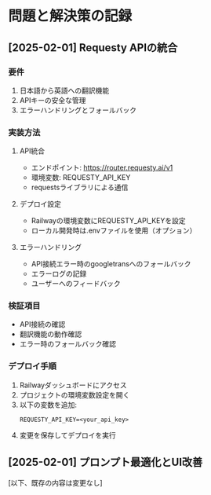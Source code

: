 # 問題と解決策の記録

## [2025-02-01] Requesty APIの統合

### 要件
1. 日本語から英語への翻訳機能
2. APIキーの安全な管理
3. エラーハンドリングとフォールバック

### 実装方法
1. API統合
   - エンドポイント: https://router.requesty.ai/v1
   - 環境変数: REQUESTY_API_KEY
   - requestsライブラリによる通信

2. デプロイ設定
   - Railwayの環境変数にREQUESTY_API_KEYを設定
   - ローカル開発時は.envファイルを使用（オプション）

3. エラーハンドリング
   - API接続エラー時のgoogletransへのフォールバック
   - エラーログの記録
   - ユーザーへのフィードバック

### 検証項目
- API接続の確認
- 翻訳機能の動作確認
- エラー時のフォールバック確認

### デプロイ手順
1. Railwayダッシュボードにアクセス
2. プロジェクトの環境変数設定を開く
3. 以下の変数を追加:
   ```
   REQUESTY_API_KEY=<your_api_key>
   ```
4. 変更を保存してデプロイを実行

## [2025-02-01] プロンプト最適化とUI改善

[以下、既存の内容は変更なし]